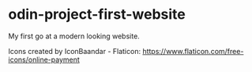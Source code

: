 # odin-project-first-website
My first go at a modern looking website. 

Icons created by IconBaandar - Flaticon: https://www.flaticon.com/free-icons/online-payment